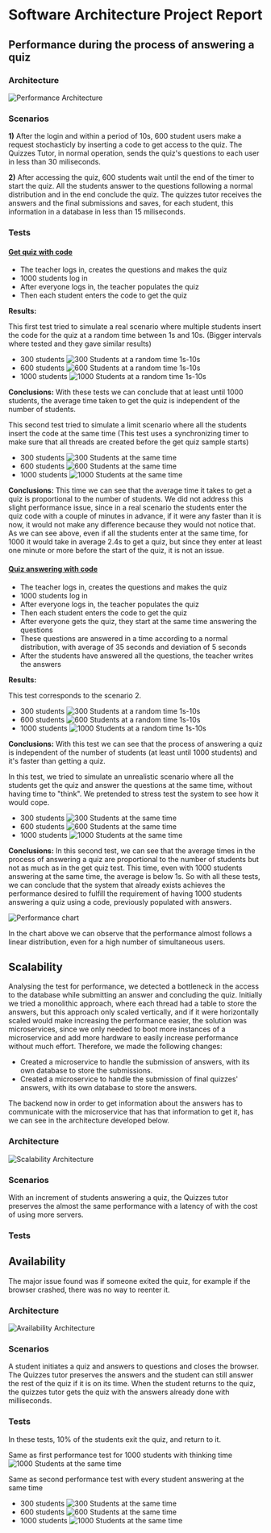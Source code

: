 # Software Architecture Project Report

## Performance during the process of answering a quiz

### Architecture

![Performance Architecture](report-resources/performance-architecture.png)


### Scenarios

**1)** After the login and within a period of 10s, 600 student users make a request stochasticly by inserting a code to get access to the quiz. The Quizzes Tutor, in normal operation, sends the quiz's questions to each user in less than 30 miliseconds.

**2)** After accessing the quiz, 600 students wait until the end of the timer to start the quiz. All the students answer to the questions following a normal distribution and in the end conclude the quiz. The quizzes tutor receives the answers and the final submissions and saves, for each student, this information in a database in less than 15 miliseconds.
  

### Tests

#### [Get quiz with code](backend/jmeter/answer/get-quizzes.jmx)

* The teacher logs in, creates the questions and makes the quiz
* 1000 students log in
* After everyone logs in, the teacher populates the quiz
* Then each student enters the code to get the quiz

**Results:**

This first test tried to simulate a real scenario where multiple students insert the code for the quiz at a random time between 1s and 10s. (Bigger intervals where tested and they gave similar results)

* 300 students
![300 Students at a random time 1s-10s](report-resources/performance-getquiz-300_rt.png)
* 600 students
![600 Students at a random time 1s-10s](report-resources/performance-getquiz-600_rt.png)
* 1000 students
![1000 Students at a random time 1s-10s](report-resources/performance-getquiz-1000_rt.png)

**Conclusions:** With these tests we can conclude that at least until 1000 students, the average time taken to get the quiz is independent of the number of students.


This second test tried to simulate a limit scenario where all the students insert the code at the same time (This test uses a synchronizing timer to make sure that all threads are created before the get quiz sample starts)

* 300 students
![300 Students at the same time](report-resources/performance-getquiz-300_st.png)
* 600 students
![600 Students at the same time](report-resources/performance-getquiz-600_st.png)
* 1000 students
![1000 Students at the same time](report-resources/performance-getquiz-1000_st.png)


**Conclusions:** This time we can see that the average time it takes to get a quiz is proportional to the number of students. We did not address this slight performance issue, since in a real scenario the students enter the quiz code with a couple of minutes in advance, if it were any faster than it is now, it would not make any difference because they would not notice that. As we can see above, even if all the students enter at the same time, for 1000 it would take in average 2.4s to get a quiz, but since they enter at least one minute or more before the start of the quiz, it is not an issue. 


#### [Quiz answering with code](backend/jmeter/answer/quiz-answer-with-code.jmx)

* The teacher logs in, creates the questions and makes the quiz
* 1000 students log in
* After everyone logs in, the teacher populates the quiz
* Then each student enters the code to get the quiz
* After everyone gets the quiz, they start at the same time answering the questions
* These questions are answered in a time according to a normal distribution, with average of 35 seconds and deviation of 5 seconds
* After the students have answered all the questions, the teacher writes the answers

**Results:**

This test corresponds to the scenario 2.

* 300 students
![300 Students at a random time 1s-10s](report-resources/performance-answerquiz-300_normt.png)
* 600 students
![600 Students at a random time 1s-10s](report-resources/performance-answerquiz-600_normt.png)
* 1000 students
![1000 Students at a random time 1s-10s](report-resources/performance-answerquiz-1000_normt.png)

**Conclusions:** With this test we can see that the process of answering a quiz is independent of the number of students (at least until 1000 students) and it's faster than getting a quiz.


In this test, we tried to simulate an unrealistic scenario where all the students get the quiz and answer the questions at the same time, without having time to "think". We pretended to stress test the system to see how it would cope.

* 300 students
![300 Students at the same time](report-resources/performance-answerquiz-300_st.png)
* 600 students
![600 Students at the same time](report-resources/performance-answerquiz-600_st.png)
* 1000 students
![1000 Students at the same time](report-resources/performance-answerquiz-1000_st.png)

**Conclusions:** In this second test, we can see that the average times in the process of answering a quiz are proportional to the number of students but not as much as in the get quiz test. This time, even with 1000 students answering at the same time, the average is below 1s. So with all these tests, we can conclude that the system that already exists achieves the performance desired to fulfill the requirement of having 1000 students answering a quiz using a code, previously populated with answers.

![Performance chart](report-resources/performance_chart.png)

In the chart above we can observe that the performance almost follows a linear distribution, even for a high number of simultaneous users.


## Scalability

Analysing the test for performance, we detected a bottleneck in the access to the database while submitting an answer and concluding the quiz. Initially we tried a monolithic approach, where each thread had a table to store the answers, but this approach only scaled vertically, and if it were horizontally scaled would make increasing the performance easier, the solution was microservices, since we only needed to boot more instances of a microservice and add more hardware to easily increase performance without much effort. Therefore, we made the following changes:
* Created a microservice to handle the submission of answers, with its own database to store the submissions.
* Created a microservice to handle the submission of final quizzes' answers, with its own database to store the answers.

The backend now in order to get information about the answers has to communicate with the microservice that has that information to get it, has we can see in the architecture developed below.

### Architecture

![Scalability Architecture](report-resources/scalability-architecture.png)

### Scenarios
With an increment of <x> students answering a quiz, the Quizzes tutor preserves the almost the same performance with a latency of <y> with the cost of using more servers.

### Tests

## Availability

The major issue found was if someone exited the quiz, for example if the browser crashed, there was no way to reenter it.

### Architecture

![Availability Architecture](report-resources/availability-architecture.png)

### Scenarios
A student initiates a quiz and answers to <x> questions and closes the browser.  The Quizzes tutor preserves the answers and the student can still answer the rest of the quiz if it is on its time. When the student returns to the quiz, the quizzes tutor gets the quiz with the answers already done with <x> milliseconds.
  
### Tests
In these tests, 10% of the students exit the quiz, and return to it.

Same as first performance test for 1000 students with thinking time
![1000 Students at the same time](report-resources/)


Same as second performance test with every student answering at the same time
* 300 students
![300 Students at the same time](report-resources/)
* 600 students
![600 Students at the same time](report-resources/)
* 1000 students
![1000 Students at the same time](report-resources/)
